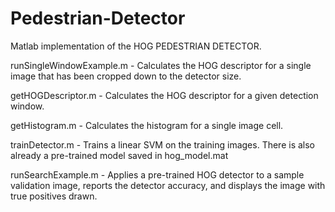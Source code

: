 # Pedestrian-Detector
Matlab implementation of the HOG PEDESTRIAN DETECTOR. 

runSingleWindowExample.m - Calculates the HOG descriptor for a single image that has been cropped down to the detector size.

getHOGDescriptor.m - Calculates the HOG descriptor for a given detection window.

getHistogram.m - Calculates the histogram for a single image cell.

trainDetector.m - Trains a linear SVM on the training images. There is also already a pre-trained model saved in hog_model.mat

runSearchExample.m - Applies a pre-trained HOG detector to a sample validation image, reports the detector accuracy, and displays the image with true positives drawn.
